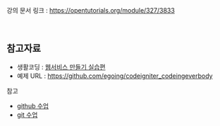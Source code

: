강의 문서 링크 : https://opentutorials.org/module/327/3833

<br/>



## 참고자료

- 생활코딩 :  [웹서비스 만들기 실습편](http://opentutorials.org/course/488)
- 예제 URL : https://github.com/egoing/codeigniter_codeingeverbody



참고

- [github 수업](http://opentutorials.org/module/155)
- [git 수업](http://opentutorials.org/module/217)
